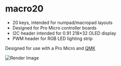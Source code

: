 # macro20

- 20 keys, intended for numpad/macropad layouts
- Designed for Pro Micro controller boards
- I2C header intended for 0.91 218\*32 OLED display
- PWM header for RGB LED lighting strip

Designed for use with a Pro Micro and [QMK](https://qmk.fm)

![Render Image](https://raw.githubusercontent.com/JB6a62/macro20/master/render.png)
